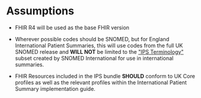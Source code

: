 # Assumptions

 * FHIR R4 will be used as the base FHIR version
 
 * Wherever possible codes should be SNOMED, but for England International Patient Summaries, this will use codes from the full UK SNOMED release and **WILL NOT** be limited to the ["IPS Terminology"](https://www.snomed.org/international-patient-summary-terminology) subset created by SNOMED International for use in international summaries.

 * FHIR Resources included in the IPS bundle **SHOULD** conform to UK Core profiles as well as the relevant profiles within the International Patient Summary implementation guide.

